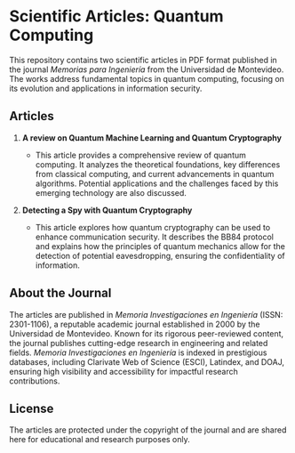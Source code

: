 # Scientific Articles: Quantum Computing

This repository contains two scientific articles in PDF format published in the journal *Memorias para Ingeniería* from the Universidad de Montevideo. The works address fundamental topics in quantum computing, focusing on its evolution and applications in information security.

## Articles

1. **A review on Quantum Machine Learning and
Quantum Cryptography**
   - This article provides a comprehensive review of quantum computing. It analyzes the theoretical foundations, key differences from classical computing, and current advancements in quantum algorithms. Potential applications and the challenges faced by this emerging technology are also discussed.

2. **Detecting a Spy with Quantum Cryptography**
   - This article explores how quantum cryptography can be used to enhance communication security. It describes the BB84 protocol and explains how the principles of quantum mechanics allow for the detection of potential eavesdropping, ensuring the confidentiality of information.

## About the Journal

The articles are published in *Memoria Investigaciones en Ingeniería* (ISSN: 2301-1106), a reputable academic journal established in 2000 by the Universidad de Montevideo. Known for its rigorous peer-reviewed content, the journal publishes cutting-edge research in engineering and related fields. *Memoria Investigaciones en Ingeniería* is indexed in prestigious databases, including Clarivate Web of Science (ESCI), Latindex, and DOAJ, ensuring high visibility and accessibility for impactful research contributions.

## License

The articles are protected under the copyright of the journal and are shared here for educational and research purposes only.
